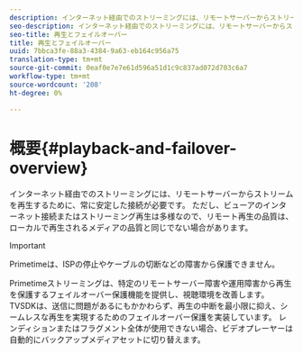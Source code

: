 ```yaml
---
description: インターネット経由でのストリーミングには、リモートサーバーからストリームを再生するために、常に安定した接続が必要です。 ただし、ビューアのインターネット接続またはストリーミング再生は多様なので、リモート再生の品質は、ローカルで再生されるメディアの品質と同じでない場合があります。
seo-description: インターネット経由でのストリーミングには、リモートサーバーからストリームを再生するために、常に安定した接続が必要です。 ただし、ビューアのインターネット接続またはストリーミング再生は多様なので、リモート再生の品質は、ローカルで再生されるメディアの品質と同じでない場合があります。
seo-title: 再生とフェイルオーバー
title: 再生とフェイルオーバー
uuid: 7bbca3fe-88a3-4384-9a63-eb164c956a75
translation-type: tm+mt
source-git-commit: 0eaf0e7e7e61d596a51d1c9c837ad072d703c6a7
workflow-type: tm+mt
source-wordcount: '208'
ht-degree: 0%

---
```



# 概要{#playback-and-failover-overview}

インターネット経由でのストリーミングには、リモートサーバーからストリームを再生するために、常に安定した接続が必要です。 ただし、ビューアのインターネット接続またはストリーミング再生は多様なので、リモート再生の品質は、ローカルで再生されるメディアの品質と同じでない場合があります。

>[!IMPORTANT]
>
>Primetimeは、ISPの停止やケーブルの切断などの障害から保護できません。

Primetimeストリーミングは、特定のリモートサーバー障害や運用障害から再生を保護するフェイルオーバー保護機能を提供し、視聴環境を改善します。 TVSDKは、送信に問題があるにもかかわらず、再生の中断を最小限に抑え、シームレスな再生を実現するためのフェイルオーバー保護を実装しています。 レンディションまたはフラグメント全体が使用できない場合、ビデオプレーヤーは自動的にバックアップメディアセットに切り替えます。